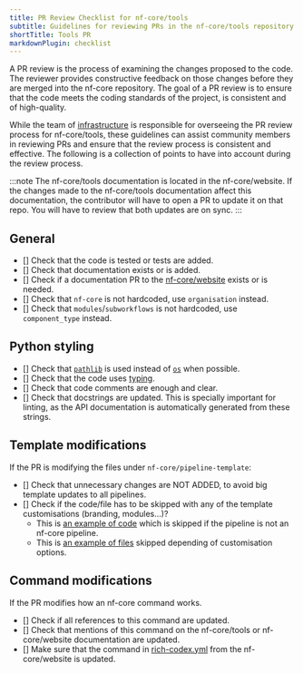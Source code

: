 ```yaml
---
title: PR Review Checklist for nf-core/tools
subtitle: Guidelines for reviewing PRs in the nf-core/tools repository
shortTitle: Tools PR
markdownPlugin: checklist
---
```


A PR review is the process of examining the changes proposed to the code. The reviewer provides constructive feedback on those changes before they are merged into the nf-core repository. The goal of a PR review is to ensure that the code meets the coding standards of the project, is consistent and of high-quality.

While the team of [infrastructure](https://github.com/orgs/nf-core/teams/infrastucture/members) is responsible for overseeing the PR review process for nf-core/tools, these guidelines can assist community members in reviewing PRs and ensure that the review process is consistent and effective. The following is a collection of points to have into account during the review process.

:::note
The nf-core/tools documentation is located in the nf-core/website. If the changes made to the nf-core/tools
documentation affect this documentation, the contributor will have to open a PR to update it on that repo.
You will have to review that both updates are on sync.
:::

## General

- [] Check that the code is tested or tests are added.
- [] Check that documentation exists or is added.
- [] Check if a documentation PR to the [nf-core/website](https://github.com/nf-core/website) exists or is needed.
- [] Check that `nf-core` is not hardcoded, use `organisation` instead.
- [] Check that `modules`/`subworkflows` is not hardcoded, use `component_type` instead.

## Python styling

- [] Check that [`pathlib`](https://docs.python.org/3/library/pathlib.html) is used instead of [`os`](https://docs.python.org/3/library/os.html) when possible.
- [] Check that the code uses [typing](https://docs.python.org/3/library/typing.html).
- [] Check that code comments are enough and clear.
- [] Check that docstrings are updated. This is specially important for linting, as the API documentation is automatically generated from these strings.

## Template modifications

If the PR is modifying the files under `nf-core/pipeline-template`:

- [] Check that unnecessary changes are NOT ADDED, to avoid big template updates to all pipelines.
- [] Check if the code/file has to be skipped with any of the template customisations (branding, modules…)?
  - This is [an example of code](https://github.com/nf-core/tools/blob/master/nf_core/pipeline-template/README.md?plain=1#L1-L10) which is skipped if the pipeline is not an nf-core pipeline.
  - This is [an example of files](https://github.com/nf-core/tools/blob/master/nf_core/create.py#L61C9-L74) skipped depending of customisation options.

## Command modifications

If the PR modifies how an nf-core command works.

- [] Check if all references to this command are updated.
- [] Check that mentions of this command on the nf-core/tools or nf-core/website documentation are updated.
- [] Make sure that the command in [rich-codex.yml](https://github.com/nf-core/website/blob/main/.github/rich-codex.yml) from the nf-core/website is updated.
